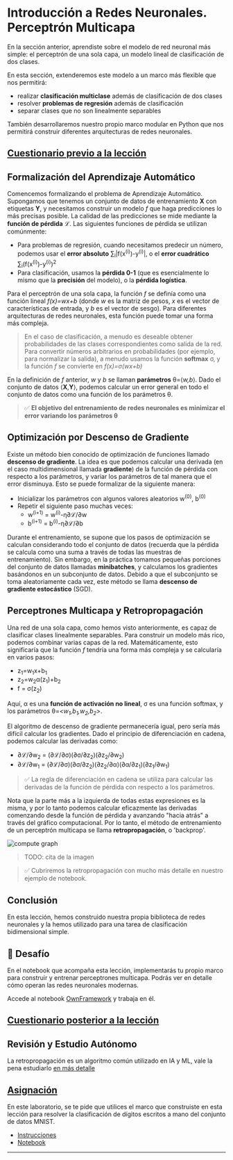 <!--
CO_OP_TRANSLATOR_METADATA:
{
  "original_hash": "789d6c3fb6fc7948a470b33078a5983a",
  "translation_date": "2025-09-23T12:11:37+00:00",
  "source_file": "lessons/3-NeuralNetworks/04-OwnFramework/README.md",
  "language_code": "es"
}
-->
# Introducción a Redes Neuronales. Perceptrón Multicapa

En la sección anterior, aprendiste sobre el modelo de red neuronal más simple: el perceptrón de una sola capa, un modelo lineal de clasificación de dos clases.

En esta sección, extenderemos este modelo a un marco más flexible que nos permitirá:

* realizar **clasificación multiclase** además de clasificación de dos clases
* resolver **problemas de regresión** además de clasificación
* separar clases que no son linealmente separables

También desarrollaremos nuestro propio marco modular en Python que nos permitirá construir diferentes arquitecturas de redes neuronales.

## [Cuestionario previo a la lección](https://ff-quizzes.netlify.app/en/ai/quiz/7)

## Formalización del Aprendizaje Automático

Comencemos formalizando el problema de Aprendizaje Automático. Supongamos que tenemos un conjunto de datos de entrenamiento **X** con etiquetas **Y**, y necesitamos construir un modelo *f* que haga predicciones lo más precisas posible. La calidad de las predicciones se mide mediante la **función de pérdida** &lagran;. Las siguientes funciones de pérdida se utilizan comúnmente:

* Para problemas de regresión, cuando necesitamos predecir un número, podemos usar el **error absoluto** &sum;<sub>i</sub>|f(x<sup>(i)</sup>)-y<sup>(i)</sup>|, o el **error cuadrático** &sum;<sub>i</sub>(f(x<sup>(i)</sup>)-y<sup>(i)</sup>)<sup>2</sup>
* Para clasificación, usamos la **pérdida 0-1** (que es esencialmente lo mismo que la **precisión** del modelo), o la **pérdida logística**.

Para el perceptrón de una sola capa, la función *f* se definía como una función lineal *f(x)=wx+b* (donde *w* es la matriz de pesos, *x* es el vector de características de entrada, y *b* es el vector de sesgo). Para diferentes arquitecturas de redes neuronales, esta función puede tomar una forma más compleja.

> En el caso de clasificación, a menudo es deseable obtener probabilidades de las clases correspondientes como salida de la red. Para convertir números arbitrarios en probabilidades (por ejemplo, para normalizar la salida), a menudo usamos la función **softmax** &sigma;, y la función *f* se convierte en *f(x)=&sigma;(wx+b)*

En la definición de *f* anterior, *w* y *b* se llaman **parámetros** &theta;=⟨*w,b*⟩. Dado el conjunto de datos ⟨**X**,**Y**⟩, podemos calcular un error general en todo el conjunto de datos como una función de los parámetros &theta;.

> ✅ **El objetivo del entrenamiento de redes neuronales es minimizar el error variando los parámetros &theta;**

## Optimización por Descenso de Gradiente

Existe un método bien conocido de optimización de funciones llamado **descenso de gradiente**. La idea es que podemos calcular una derivada (en el caso multidimensional llamada **gradiente**) de la función de pérdida con respecto a los parámetros, y variar los parámetros de tal manera que el error disminuya. Esto se puede formalizar de la siguiente manera:

* Inicializar los parámetros con algunos valores aleatorios w<sup>(0)</sup>, b<sup>(0)</sup>
* Repetir el siguiente paso muchas veces:
    - w<sup>(i+1)</sup> = w<sup>(i)</sup>-&eta;&part;&lagran;/&part;w
    - b<sup>(i+1)</sup> = b<sup>(i)</sup>-&eta;&part;&lagran;/&part;b

Durante el entrenamiento, se supone que los pasos de optimización se calculan considerando todo el conjunto de datos (recuerda que la pérdida se calcula como una suma a través de todas las muestras de entrenamiento). Sin embargo, en la práctica tomamos pequeñas porciones del conjunto de datos llamadas **minibatches**, y calculamos los gradientes basándonos en un subconjunto de datos. Debido a que el subconjunto se toma aleatoriamente cada vez, este método se llama **descenso de gradiente estocástico** (SGD).

## Perceptrones Multicapa y Retropropagación

Una red de una sola capa, como hemos visto anteriormente, es capaz de clasificar clases linealmente separables. Para construir un modelo más rico, podemos combinar varias capas de la red. Matemáticamente, esto significaría que la función *f* tendría una forma más compleja y se calcularía en varios pasos:
* z<sub>1</sub>=w<sub>1</sub>x+b<sub>1</sub>
* z<sub>2</sub>=w<sub>2</sub>&alpha;(z<sub>1</sub>)+b<sub>2</sub>
* f = &sigma;(z<sub>2</sub>)

Aquí, &alpha; es una **función de activación no lineal**, &sigma; es una función softmax, y los parámetros &theta;=<*w<sub>1</sub>,b<sub>1</sub>,w<sub>2</sub>,b<sub>2</sub>*>.

El algoritmo de descenso de gradiente permanecería igual, pero sería más difícil calcular los gradientes. Dado el principio de diferenciación en cadena, podemos calcular las derivadas como:

* &part;&lagran;/&part;w<sub>2</sub> = (&part;&lagran;/&part;&sigma;)(&part;&sigma;/&part;z<sub>2</sub>)(&part;z<sub>2</sub>/&part;w<sub>2</sub>)
* &part;&lagran;/&part;w<sub>1</sub> = (&part;&lagran;/&part;&sigma;)(&part;&sigma;/&part;z<sub>2</sub>)(&part;z<sub>2</sub>/&part;&alpha;)(&part;&alpha;/&part;z<sub>1</sub>)(&part;z<sub>1</sub>/&part;w<sub>1</sub>)

> ✅ La regla de diferenciación en cadena se utiliza para calcular las derivadas de la función de pérdida con respecto a los parámetros.

Nota que la parte más a la izquierda de todas estas expresiones es la misma, y por lo tanto podemos calcular eficazmente las derivadas comenzando desde la función de pérdida y avanzando "hacia atrás" a través del gráfico computacional. Por lo tanto, el método de entrenamiento de un perceptrón multicapa se llama **retropropagación**, o 'backprop'.

<img alt="compute graph" src="images/ComputeGraphGrad.png"/>

> TODO: cita de la imagen

> ✅ Cubriremos la retropropagación con mucho más detalle en nuestro ejemplo de notebook.  

## Conclusión

En esta lección, hemos construido nuestra propia biblioteca de redes neuronales y la hemos utilizado para una tarea de clasificación bidimensional simple.

## 🚀 Desafío

En el notebook que acompaña esta lección, implementarás tu propio marco para construir y entrenar perceptrones multicapa. Podrás ver en detalle cómo operan las redes neuronales modernas.

Accede al notebook [OwnFramework](OwnFramework.ipynb) y trabaja en él.

## [Cuestionario posterior a la lección](https://ff-quizzes.netlify.app/en/ai/quiz/8)

## Revisión y Estudio Autónomo

La retropropagación es un algoritmo común utilizado en IA y ML, vale la pena estudiarlo [en más detalle](https://wikipedia.org/wiki/Backpropagation)

## [Asignación](lab/README.md)

En este laboratorio, se te pide que utilices el marco que construiste en esta lección para resolver la clasificación de dígitos escritos a mano del conjunto de datos MNIST.

* [Instrucciones](lab/README.md)
* [Notebook](lab/MyFW_MNIST.ipynb)

---

